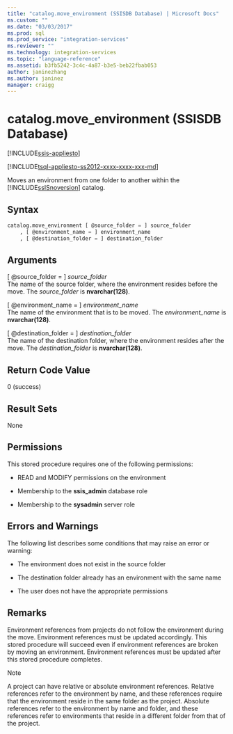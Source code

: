 ```yaml
---
title: "catalog.move_environment (SSISDB Database) | Microsoft Docs"
ms.custom: ""
ms.date: "03/03/2017"
ms.prod: sql
ms.prod_service: "integration-services"
ms.reviewer: ""
ms.technology: integration-services
ms.topic: "language-reference"
ms.assetid: b3fb5242-3c4c-4a87-b3e5-beb22fbab053
author: janinezhang
ms.author: janinez
manager: craigg
---
```

# catalog.move_environment (SSISDB Database)

[!INCLUDE[ssis-appliesto](../../includes/ssis-appliesto-ssvrpluslinux-asdb-asdw-xxx.md)]


[!INCLUDE[tsql-appliesto-ss2012-xxxx-xxxx-xxx-md](../../includes/tsql-appliesto-ss2012-xxxx-xxxx-xxx-md.md)]

  Moves an environment from one folder to another within the [!INCLUDE[ssISnoversion](../../includes/ssisnoversion-md.md)] catalog.  
  
## Syntax  
  
```sql  
catalog.move_environment [ @source_folder = ] source_folder  
    , [ @environment_name = ] environment_name  
    , [ @destination_folder = ] destination_folder  
```  
  
## Arguments  
 [ @source_folder = ] *source_folder*  
 The name of the source folder, where the environment resides before the move. The *source_folder* is **nvarchar(128)**.  
  
 [ @environment_name = ] *environment_name*  
 The name of the environment that is to be moved. The *environment_name* is **nvarchar(128)**.  
  
 [ @destination_folder = ] *destination_folder*  
 The name of the destination folder, where the environment resides after the move. The *destination_folder* is **nvarchar(128)**.  
  
## Return Code Value  
 0 (success)  
  
## Result Sets  
 None  
  
## Permissions  
 This stored procedure requires one of the following permissions:  
  
-   READ and MODIFY permissions on the environment  
  
-   Membership to the **ssis_admin** database role  
  
-   Membership to the **sysadmin** server role  
  
## Errors and Warnings  
 The following list describes some conditions that may raise an error or warning:  
  
-   The environment does not exist in the source folder  
  
-   The destination folder already has an environment with the same name  
  
-   The user does not have the appropriate permissions  
  
## Remarks  
 Environment references from projects do not follow the environment during the move. Environment references must be updated accordingly. This stored procedure will succeed even if environment references are broken by moving an environment. Environment references must be updated after this stored procedure completes.  
  
> [!NOTE]  
>  A project can have relative or absolute environment references. Relative references refer to the environment by name, and these references require that the environment reside in the same folder as the project. Absolute references refer to the environment by name and folder, and these references refer to environments that reside in a different folder from that of the project.  
  
  
